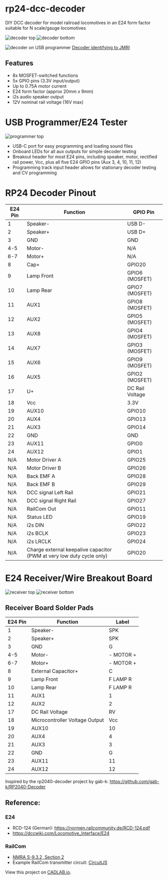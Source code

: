 # rp24-dcc-decoder
DIY DCC decoder for model railroad locomotives in an E24 form factor suitable for N scale/gauge locomotives

![decoder top](images/rp2350-decoder-top.png)
![decoder bottom](images/rp2350-decoder-bottom.png)

![decoder on USB programmer](images/decoder-on-usb-programmer.jpg)
[Decoder identifying to JMRI](https://www.youtube.com/watch?v=m5kexSfDo3k)

## Features
- 8x MOSFET-switched functions
- 5x GPIO pins (3.3V input/output)
- Up to 0.75A motor current
- E24 form factor (approx 20mm x 9mm)
- i2s audio speaker output
- 12V nominal rail voltage (16V max)

# USB Programmer/E24 Tester
![programmer top](images/rp24-usb-tester-top.png)
- USB-C port for easy programming and loading sound files
- Onboard LEDs for all aux outputs for simple decoder testing
- Breakout header for most E24 pins, including speaker, motor, rectified rail power, Vcc, plus all five E24 GPIO pins (Aux 3, 4, 10, 11, 12)
- Programming track input header allows for stationary decoder testing and CV programming

# RP24 Decoder Pinout
| E24 Pin | Function | GPIO Pin |
| --- | --- | --- |
| 1 | Speaker- | USB D- |
| 2 | Speaker+ | USB D+ |
| 3 | GND | GND |
| 4-5 | Motor- | N/A |
| 6-7 | Motor+ | N/A |
| 8 | Cap+ | GPIO20 |
| 9 | Lamp Front | GPIO6 (MOSFET) |
| 10 | Lamp Rear | GPIO7 (MOSFET) |
| 11 | AUX1 | GPIO8 (MOSFET) |
| 12 | AUX2 | GPIO5 (MOSFET) |
| 13 | AUX8 | GPIO4 (MOSFET) |
| 14 | AUX7 | GPIO3 (MOSFET) |
| 15 | AUX6 | GPIO9 (MOSFET) |
| 16 | AUX5 | GPIO2 (MOSFET) |
| 17 | U+ | DC Rail Voltage |
| 18 | Vcc | 3.3V |
| 19 | AUX10 | GPIO10 |
| 20 | AUX4 | GPIO13 |
| 21 | AUX3 | GPIO14 |
| 22 | GND | GND |
| 23 | AUX11 | GPIO0 |
| 24 | AUX12 | GPIO1 |
| N/A | Motor Driver A | GPIO25 |
| N/A | Motor Driver B | GPIO26 |
| N/A | Back EMF A | GPIO28 |
| N/A | Back EMF B | GPIO29 |
| N/A | DCC signal Left Rail | GPIO21 |
| N/A | DCC signal Right Rail | GPIO27 |
| N/A | RailCom Out | GPIO11 |
| N/A | Status LED | GPIO19 |
| N/A | i2s DIN | GPIO22 |
| N/A | i2s BCLK | GPIO23 |
| N/A | i2s LRCLK | GPIO24 |
| N/A | Charge external keepalive capacitor (PWM at very low duty cycle only) | GPIO20 |

# E24 Receiver/Wire Breakout Board
![receiver top](images/e24-receiver-board-top.png)
![receiver bottom](images/e24-receiver-board-bottom.png)

## Receiver Board Solder Pads
| E24 Pin | Function | Label |
| --- | --- | --- |
| 1 | Speaker- | SPK |
| 2 | Speaker+ | SPK |
| 3 | GND | G |
| 4-5 | Motor- | - MOTOR + |
| 6-7 | Motor+ | - MOTOR + |
| 8 | External Capacitor+ | C |
| 9 | Lamp Front | F LAMP R |
| 10 | Lamp Rear | F LAMP R |
| 11 | AUX1 | 1 |
| 12 | AUX2 | 2 |
| 17 | DC Rail Voltage | RV |
| 18 | Microcontroller Voltage Output | Vcc |
| 19 | AUX10 | 10 |
| 20 | AUX4 | 4 |
| 21 | AUX3 | 3 |
| 22 | GND | G |
| 23 | AUX11 | 11 |
| 24 | AUX12 | 12 |

Inspired by the rp2040-decoder project by gab-k: https://github.com/gab-k/RP2040-Decoder

## Reference:
### E24
- RCD-124 (German): https://normen.railcommunity.de/RCD-124.pdf
- https://dccwiki.com/Locomotive_Interface/E24
### RailCom
- [NMRA S-9.3.2, Section 2](https://www.nmra.org/sites/default/files/s-9.3.2_2012_12_10.pdf)
- Example RailCom transmitter circuit: [CircuitJS](https://www.falstad.com/circuit/circuitjs.html?ctz=CQAgjCAMB0l3BWcMBMcUHYMGZIA4UA2ATmIxAUgoqoQFMBaMMAKABdkUAWEFbkYoSp8eVJr2h9CKBIS6E8kQrgyRsjPCAYZJM4vgxCU2E90bNecEABM6AMwCGAVwA2bdgMO8MKTj0y+YhDY0GB4XAgmkFwoYAhg0sRaKLrSsvKKypCq6gyaaFS2jq7uAE5+4EIVIlC8KCzlgsI+IHiC3oEgCnAsAEoVzL5gkPxcmlRUXFQh2LUT0Ageg9MIQ2E82Ku1EDDZxG1cU-FywwhJMMwI8iRoMXKr8paF9s5uSyMbW2SEIJudO7AMPtiIc0DIwAVsD9hFYiq8yhU-uAIStOt1ICwAMqtdoBECGfItKgQRwuADOdFq9QA5viFLw8JoCb8oXMWLTmOFfvTOTwphMoCxsKoKvIeMsQGLfmyAO7VfjDfgyaEsOVNXhTARVPEYtXalrfDqCuWK8UQrXE826i2VKjqtDjVU2wZ0zQu63Ml3M5XG6qMxFba2GqGaQ3831hqymyVWa3R8PRpFx9Ysn4Q7C+Ewqk3GTOs9O+KVB81S4jmrMR8us4OsuO5yVyZFoBuiJ3xxtlwuNjHC4kfJsDKqzCZO9UusdVDFAA)

View this project on [CADLAB.io](https://cadlab.io/project/28797). 